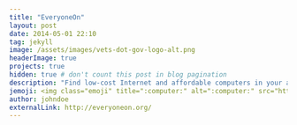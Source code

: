 ```yaml
---
title: "EveryoneOn"
layout: post
date: 2014-05-01 22:10
tag: jekyll
image: /assets/images/vets-dot-gov-logo-alt.png
headerImage: true
projects: true
hidden: true # don't count this post in blog pagination
description: "Find low-cost Internet and affordable computers in your area."
jemoji: <img class="emoji" title=":computer:" alt=":computer:" src="https://assets-cdn.github.com/images/icons/emoji/unicode/1f4bb.png" height="20" width="20" align="absmiddle" data-pin-nopin="true">
author: johndoe
externalLink: http://everyoneon.org/
---
```

